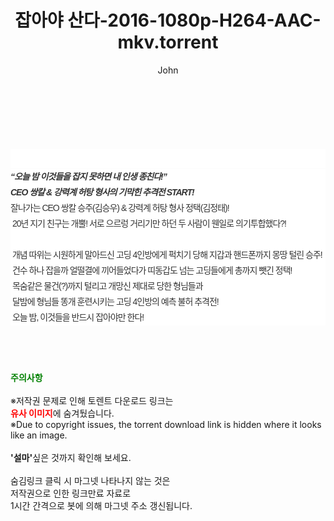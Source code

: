 ﻿---
layout: post
title:  "잡아야 산다-2016-1080p-H264-AAC-mkv.torrent"
author: John
categories: [ 영화 ]
tags: [  ]
image:  
description: "잡아야 산다-2016-1080p-H264-AAC-mkv torrent 정보 공유"
toc: true
toc_sticky: true
---

<br>
<div class="view-img">
<img alt="" class="img-tag" content="http://torrentmobile61.com/data/file/movie/3735182707_ptl5D7UA_7637edc4038139f073df146ef80c01112e1d97cc.jpg" itemprop="image" src="http://torrentmobile61.com/data/file/movie/3735182707_ptl5D7UA_7637edc4038139f073df146ef80c01112e1d97cc.jpg"/></div><div class="view-content" itemprop="description">
<p><br/></p><div class="title_area" style="margin:0px 0px 9px;padding:0px;list-style:none;font-size:12px;font-family:'나눔고딕', NanumGothic, '돋움', Dotum, Helvetica, 'AppleSDGothicNeo-Medium', AppleGothic, sans-serif;height:30px;float:none;background-color:rgb(255,255,255);"><h4 class="h_story" style="margin:5px 10px 0px 0px;padding:0px;list-style:none;font-size:12px;font-family:'돋움', sans-serif;height:18px;width:49px;background:url(&quot;https://ssl.pstatic.net/static/movie/2020/10/h_tx_sp5.png&quot;) no-repeat 0px -17px;float:left;"><strong class="blind" style="margin:0px;padding:0px;list-style:none;font-size:0px;font-family:inherit;color:inherit;width:1px;height:1px;line-height:0;">줄거리</strong></h4></div><h5 class="h_tx_story" style="margin:-7px 0px 1px;padding:0px;list-style:none;font-size:14px;font-family:'나눔고딕', NanumGothic, Helvetica, sans-serif;color:rgb(51,51,51);background-image:url(&quot;https://ssl.pstatic.net/static/movie/2014/01/blank.gif&quot;);letter-spacing:-1px;line-height:25px;background-color:rgb(255,255,255);">“오늘 밤 이것들을 잡지 못하면 내 인생 종친다!”<br style="list-style:none;font-size:12px;font-family:'돋움', sans-serif;color:rgb(0,0,0);"/>CEO 쌍칼 &amp; 강력계 허탕 형사의 기막힌 추격전 START!</h5><p class="con_tx" style="margin-top:-1px;margin-bottom:-6px;list-style:none;font-size:14px;font-family:'나눔고딕', NanumGothic, '돋움', Dotum, Helvetica, 'AppleSDGothicNeo-Medium', AppleGothic, sans-serif;color:rgb(51,51,51);background-image:url(&quot;https://ssl.pstatic.net/static/movie/2014/01/blank.gif&quot;);letter-spacing:-1px;line-height:25px;background-color:rgb(255,255,255);">잘나가는 CEO 쌍칼 승주(김승우) &amp; 강력계 허탕 형사 정택(김정태)!<br style="list-style:none;font-size:12px;font-family:'돋움', sans-serif;color:rgb(0,0,0);"/> 20년 지기 친구는 개뿔! 서로 으르렁 거리기만 하던 두 사람이 웬일로 의기투합했다?!<br style="list-style:none;font-size:12px;font-family:'돋움', sans-serif;color:rgb(0,0,0);"/> <br style="list-style:none;font-size:12px;font-family:'돋움', sans-serif;color:rgb(0,0,0);"/> 개념 따위는 시원하게 말아드신 고딩 4인방에게 퍽치기 당해 지갑과 핸드폰까지 몽땅 털린 승주!<br style="list-style:none;font-size:12px;font-family:'돋움', sans-serif;color:rgb(0,0,0);"/> 건수 하나 잡을까 얼떨결에 끼어들었다가 띠동갑도 넘는 고딩들에게 총까지 뺏긴 정택!<br style="list-style:none;font-size:12px;font-family:'돋움', sans-serif;color:rgb(0,0,0);"/> 목숨같은 물건(?)까지 털리고 개망신 제대로 당한 형님들과<br style="list-style:none;font-size:12px;font-family:'돋움', sans-serif;color:rgb(0,0,0);"/> 달밤에 형님들 똥개 훈련시키는 고딩 4인방의 예측 불허 추격전!<br style="list-style:none;font-size:12px;font-family:'돋움', sans-serif;color:rgb(0,0,0);"/> 오늘 밤, 이것들을 반드시 잡아야만 한다!</p> </div>
    
<br><br><br>
<p data-ke-size="size16"><b><span style="color: green;">주의사항</span></b><br /><br />※저작권 문제로 인해 토렌트 다운로드 링크는<br /><b><span style="color: red;">유사 이미지</span></b>에 숨겨뒀습니다.<br />※Due to copyright issues, the torrent download link is hidden where it looks like an image.<br /><br /><b>'설마'</b>싶은 것까지 확인해 보세요.<br /><br />숨김링크 클릭 시 마그넷 나타나지 않는 것은<br />저작권으로 인한 링크만료 자료로<br />1시간 간격으로 봇에 의해 마그넷 주소 갱신됩니다.</p>

